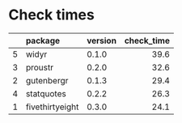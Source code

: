 # Check times

|   |package         |version | check_time|
|:--|:---------------|:-------|----------:|
|5  |widyr           |0.1.0   |       39.6|
|3  |proustr         |0.2.0   |       32.6|
|2  |gutenbergr      |0.1.3   |       29.4|
|4  |statquotes      |0.2.2   |       26.3|
|1  |fivethirtyeight |0.3.0   |       24.1|


